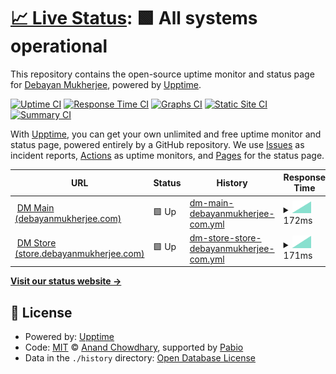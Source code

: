 # [📈 Live Status](https://mukherjeedebayan.github.io/uptime-monitor): <!--live status--> **🟩 All systems operational**

This repository contains the open-source uptime monitor and status page for [Debayan Mukherjee](https://debayanmukherjee.com), powered by [Upptime](https://github.com/upptime/upptime).

[![Uptime CI](https://github.com/mukherjeedebayan/uptime-monitor/workflows/Uptime%20CI/badge.svg)](https://github.com/mukherjeedebayan/uptime-monitor/actions?query=workflow%3A%22Uptime+CI%22)
[![Response Time CI](https://github.com/mukherjeedebayan/uptime-monitor/workflows/Response%20Time%20CI/badge.svg)](https://github.com/mukherjeedebayan/uptime-monitor/actions?query=workflow%3A%22Response+Time+CI%22)
[![Graphs CI](https://github.com/mukherjeedebayan/uptime-monitor/workflows/Graphs%20CI/badge.svg)](https://github.com/mukherjeedebayan/uptime-monitor/actions?query=workflow%3A%22Graphs+CI%22)
[![Static Site CI](https://github.com/mukherjeedebayan/uptime-monitor/workflows/Static%20Site%20CI/badge.svg)](https://github.com/mukherjeedebayan/uptime-monitor/actions?query=workflow%3A%22Static+Site+CI%22)
[![Summary CI](https://github.com/mukherjeedebayan/uptime-monitor/workflows/Summary%20CI/badge.svg)](https://github.com/mukherjeedebayan/uptime-monitor/actions?query=workflow%3A%22Summary+CI%22)

With [Upptime](https://upptime.js.org), you can get your own unlimited and free uptime monitor and status page, powered entirely by a GitHub repository. We use [Issues](https://github.com/mukherjeedebayan/uptime-monitor/issues) as incident reports, [Actions](https://github.com/mukherjeedebayan/uptime-monitor/actions) as uptime monitors, and [Pages](https://mukherjeedebayan.github.io/uptime-monitor) for the status page.

<!--start: status pages-->
<!-- This summary is generated by Upptime (https://github.com/upptime/upptime) -->
<!-- Do not edit this manually, your changes will be overwritten -->
<!-- prettier-ignore -->
| URL | Status | History | Response Time | Uptime |
| --- | ------ | ------- | ------------- | ------ |
| <img alt="" src="https://icons.duckduckgo.com/ip3/debayanmukherjee.com.ico" height="13"> [DM Main (debayanmukherjee.com)](https://debayanmukherjee.com) | 🟩 Up | [dm-main-debayanmukherjee-com.yml](https://github.com/mukherjeedebayan/uptime-monitor/commits/HEAD/history/dm-main-debayanmukherjee-com.yml) | <details><summary><img alt="Response time graph" src="./graphs/dm-main-debayanmukherjee-com/response-time-week.png" height="20"> 172ms</summary><br><a href="https://status.debayanmukherjee.com/history/dm-main-debayanmukherjee-com"><img alt="Response time 172" src="https://img.shields.io/endpoint?url=https%3A%2F%2Fraw.githubusercontent.com%2Fmukherjeedebayan%2Fuptime-monitor%2FHEAD%2Fapi%2Fdm-main-debayanmukherjee-com%2Fresponse-time.json"></a><br><a href="https://status.debayanmukherjee.com/history/dm-main-debayanmukherjee-com"><img alt="24-hour response time 172" src="https://img.shields.io/endpoint?url=https%3A%2F%2Fraw.githubusercontent.com%2Fmukherjeedebayan%2Fuptime-monitor%2FHEAD%2Fapi%2Fdm-main-debayanmukherjee-com%2Fresponse-time-day.json"></a><br><a href="https://status.debayanmukherjee.com/history/dm-main-debayanmukherjee-com"><img alt="7-day response time 172" src="https://img.shields.io/endpoint?url=https%3A%2F%2Fraw.githubusercontent.com%2Fmukherjeedebayan%2Fuptime-monitor%2FHEAD%2Fapi%2Fdm-main-debayanmukherjee-com%2Fresponse-time-week.json"></a><br><a href="https://status.debayanmukherjee.com/history/dm-main-debayanmukherjee-com"><img alt="30-day response time 172" src="https://img.shields.io/endpoint?url=https%3A%2F%2Fraw.githubusercontent.com%2Fmukherjeedebayan%2Fuptime-monitor%2FHEAD%2Fapi%2Fdm-main-debayanmukherjee-com%2Fresponse-time-month.json"></a><br><a href="https://status.debayanmukherjee.com/history/dm-main-debayanmukherjee-com"><img alt="1-year response time 172" src="https://img.shields.io/endpoint?url=https%3A%2F%2Fraw.githubusercontent.com%2Fmukherjeedebayan%2Fuptime-monitor%2FHEAD%2Fapi%2Fdm-main-debayanmukherjee-com%2Fresponse-time-year.json"></a></details> | <details><summary><a href="https://status.debayanmukherjee.com/history/dm-main-debayanmukherjee-com">100.00%</a></summary><a href="https://status.debayanmukherjee.com/history/dm-main-debayanmukherjee-com"><img alt="All-time uptime 100.00%" src="https://img.shields.io/endpoint?url=https%3A%2F%2Fraw.githubusercontent.com%2Fmukherjeedebayan%2Fuptime-monitor%2FHEAD%2Fapi%2Fdm-main-debayanmukherjee-com%2Fuptime.json"></a><br><a href="https://status.debayanmukherjee.com/history/dm-main-debayanmukherjee-com"><img alt="24-hour uptime 100.00%" src="https://img.shields.io/endpoint?url=https%3A%2F%2Fraw.githubusercontent.com%2Fmukherjeedebayan%2Fuptime-monitor%2FHEAD%2Fapi%2Fdm-main-debayanmukherjee-com%2Fuptime-day.json"></a><br><a href="https://status.debayanmukherjee.com/history/dm-main-debayanmukherjee-com"><img alt="7-day uptime 100.00%" src="https://img.shields.io/endpoint?url=https%3A%2F%2Fraw.githubusercontent.com%2Fmukherjeedebayan%2Fuptime-monitor%2FHEAD%2Fapi%2Fdm-main-debayanmukherjee-com%2Fuptime-week.json"></a><br><a href="https://status.debayanmukherjee.com/history/dm-main-debayanmukherjee-com"><img alt="30-day uptime 100.00%" src="https://img.shields.io/endpoint?url=https%3A%2F%2Fraw.githubusercontent.com%2Fmukherjeedebayan%2Fuptime-monitor%2FHEAD%2Fapi%2Fdm-main-debayanmukherjee-com%2Fuptime-month.json"></a><br><a href="https://status.debayanmukherjee.com/history/dm-main-debayanmukherjee-com"><img alt="1-year uptime 100.00%" src="https://img.shields.io/endpoint?url=https%3A%2F%2Fraw.githubusercontent.com%2Fmukherjeedebayan%2Fuptime-monitor%2FHEAD%2Fapi%2Fdm-main-debayanmukherjee-com%2Fuptime-year.json"></a></details>
| <img alt="" src="https://icons.duckduckgo.com/ip3/store.debayanmukherjee.com.ico" height="13"> [DM Store (store.debayanmukherjee.com)](https://store.debayanmukherjee.com) | 🟩 Up | [dm-store-store-debayanmukherjee-com.yml](https://github.com/mukherjeedebayan/uptime-monitor/commits/HEAD/history/dm-store-store-debayanmukherjee-com.yml) | <details><summary><img alt="Response time graph" src="./graphs/dm-store-store-debayanmukherjee-com/response-time-week.png" height="20"> 171ms</summary><br><a href="https://status.debayanmukherjee.com/history/dm-store-store-debayanmukherjee-com"><img alt="Response time 171" src="https://img.shields.io/endpoint?url=https%3A%2F%2Fraw.githubusercontent.com%2Fmukherjeedebayan%2Fuptime-monitor%2FHEAD%2Fapi%2Fdm-store-store-debayanmukherjee-com%2Fresponse-time.json"></a><br><a href="https://status.debayanmukherjee.com/history/dm-store-store-debayanmukherjee-com"><img alt="24-hour response time 171" src="https://img.shields.io/endpoint?url=https%3A%2F%2Fraw.githubusercontent.com%2Fmukherjeedebayan%2Fuptime-monitor%2FHEAD%2Fapi%2Fdm-store-store-debayanmukherjee-com%2Fresponse-time-day.json"></a><br><a href="https://status.debayanmukherjee.com/history/dm-store-store-debayanmukherjee-com"><img alt="7-day response time 171" src="https://img.shields.io/endpoint?url=https%3A%2F%2Fraw.githubusercontent.com%2Fmukherjeedebayan%2Fuptime-monitor%2FHEAD%2Fapi%2Fdm-store-store-debayanmukherjee-com%2Fresponse-time-week.json"></a><br><a href="https://status.debayanmukherjee.com/history/dm-store-store-debayanmukherjee-com"><img alt="30-day response time 171" src="https://img.shields.io/endpoint?url=https%3A%2F%2Fraw.githubusercontent.com%2Fmukherjeedebayan%2Fuptime-monitor%2FHEAD%2Fapi%2Fdm-store-store-debayanmukherjee-com%2Fresponse-time-month.json"></a><br><a href="https://status.debayanmukherjee.com/history/dm-store-store-debayanmukherjee-com"><img alt="1-year response time 171" src="https://img.shields.io/endpoint?url=https%3A%2F%2Fraw.githubusercontent.com%2Fmukherjeedebayan%2Fuptime-monitor%2FHEAD%2Fapi%2Fdm-store-store-debayanmukherjee-com%2Fresponse-time-year.json"></a></details> | <details><summary><a href="https://status.debayanmukherjee.com/history/dm-store-store-debayanmukherjee-com">100.00%</a></summary><a href="https://status.debayanmukherjee.com/history/dm-store-store-debayanmukherjee-com"><img alt="All-time uptime 100.00%" src="https://img.shields.io/endpoint?url=https%3A%2F%2Fraw.githubusercontent.com%2Fmukherjeedebayan%2Fuptime-monitor%2FHEAD%2Fapi%2Fdm-store-store-debayanmukherjee-com%2Fuptime.json"></a><br><a href="https://status.debayanmukherjee.com/history/dm-store-store-debayanmukherjee-com"><img alt="24-hour uptime 100.00%" src="https://img.shields.io/endpoint?url=https%3A%2F%2Fraw.githubusercontent.com%2Fmukherjeedebayan%2Fuptime-monitor%2FHEAD%2Fapi%2Fdm-store-store-debayanmukherjee-com%2Fuptime-day.json"></a><br><a href="https://status.debayanmukherjee.com/history/dm-store-store-debayanmukherjee-com"><img alt="7-day uptime 100.00%" src="https://img.shields.io/endpoint?url=https%3A%2F%2Fraw.githubusercontent.com%2Fmukherjeedebayan%2Fuptime-monitor%2FHEAD%2Fapi%2Fdm-store-store-debayanmukherjee-com%2Fuptime-week.json"></a><br><a href="https://status.debayanmukherjee.com/history/dm-store-store-debayanmukherjee-com"><img alt="30-day uptime 100.00%" src="https://img.shields.io/endpoint?url=https%3A%2F%2Fraw.githubusercontent.com%2Fmukherjeedebayan%2Fuptime-monitor%2FHEAD%2Fapi%2Fdm-store-store-debayanmukherjee-com%2Fuptime-month.json"></a><br><a href="https://status.debayanmukherjee.com/history/dm-store-store-debayanmukherjee-com"><img alt="1-year uptime 100.00%" src="https://img.shields.io/endpoint?url=https%3A%2F%2Fraw.githubusercontent.com%2Fmukherjeedebayan%2Fuptime-monitor%2FHEAD%2Fapi%2Fdm-store-store-debayanmukherjee-com%2Fuptime-year.json"></a></details>

<!--end: status pages-->

[**Visit our status website →**](https://mukherjeedebayan.github.io/uptime-monitor)

## 📄 License

- Powered by: [Upptime](https://github.com/upptime/upptime)
- Code: [MIT](./LICENSE) © [Anand Chowdhary](https://anandchowdhary.com), supported by [Pabio](https://pabio.com)
- Data in the `./history` directory: [Open Database License](https://opendatacommons.org/licenses/odbl/1-0/)
